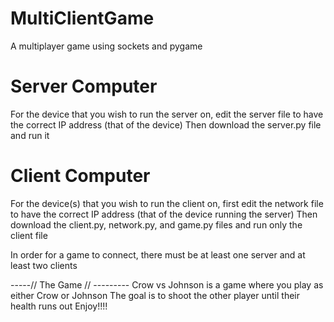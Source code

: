 # MultiClientGame
A multiplayer game using sockets and pygame

# Server Computer
For the device that you wish to run the server on, edit the server file to have the correct IP address (that of the device) 
Then download the server.py file and run it

# Client Computer
For the device(s) that you wish to run the client on, first edit the network file to have the correct IP address (that of the device running the server)
Then download the client.py, network.py, and game.py files and run only the client file

In order for a game to connect, there must be at least one server and at least two clients


-----// The Game // ---------
Crow vs Johnson is a game where you play as either Crow or Johnson
The goal is to shoot the other player until their health runs out
Enjoy!!!!
